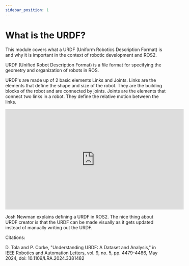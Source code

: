 ```yaml
---
sidebar_position: 1
---
```


# What is the URDF?

This module covers what a URDF (Uniform Robotics Description Format) is and why it is important in the context of robotic development and ROS2.

URDF (Unified Robot Description Format) is a file format for specifying the geometry and organization of robots in ROS. 

URDF's are made up of 2 basic elements Links and Joints. Links are the elements that define the shape and size of the robot. They are the building blocks of the robot and are connected by joints. Joints are the elements that connect two links in a robot. They define the relative motion between the links.


<iframe width="560" height="315" src="https://www.youtube.com/embed/CwdbsvcpOHM?si=fKGTTh7-_bZyhkib" title="YouTube video player" frameborder="0" allow="accelerometer; autoplay; clipboard-write; encrypted-media; gyroscope; picture-in-picture; web-share" referrerpolicy="strict-origin-when-cross-origin" allowfullscreen></iframe>

Josh Newman explains defining a URDF in ROS2. The nice thing about URDF creator is that the URDF can be made visually as it gets updated instead of manually writing out the URDF.



Citations:

D. Tola and P. Corke, "Understanding URDF: A Dataset and Analysis," in IEEE Robotics and Automation Letters, vol. 9, no. 5, pp. 4479-4486, May 2024, doi: 10.1109/LRA.2024.3381482

